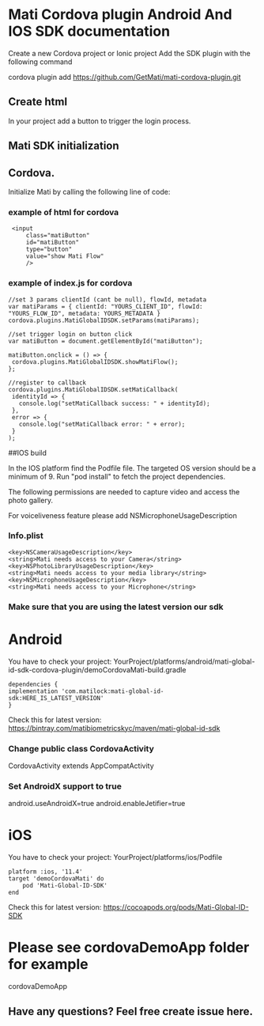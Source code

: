 # Mati Cordova plugin Android And IOS SDK documentation

Create a new Cordova project or Ionic project
Add the SDK plugin with the following command

cordova plugin add https://github.com/GetMati/mati-cordova-plugin.git

## Create html

In your project add a button to trigger the login process.

## Mati SDK initialization
## Cordova.

Initialize Mati by calling the following line of code:

### example of html for cordova
```
 <input
     class="matiButton"
     id="matiButton"
     type="button"
     value="show Mati Flow"
     />
 ```
 
### example of index.js for cordova

 ```    
//set 3 params clientId (cant be null), flowId, metadata 
var matiParams = { clientId: "YOURS_CLIENT_ID", flowId: "YOURS_FLOW_ID", metadata: YOURS_METADATA }
cordova.plugins.MatiGlobalIDSDK.setParams(matiParams);
 
//set trigger login on button click
var matiButton = document.getElementById("matiButton");

matiButton.onclick = () => {
  cordova.plugins.MatiGlobalIDSDK.showMatiFlow();
};

//register to callback
cordova.plugins.MatiGlobalIDSDK.setMatiCallback(
  identityId => {
    console.log("setMatiCallback success: " + identityId);
  },
  error => {
    console.log("setMatiCallback error: " + error);
  }
);
 ```

##IOS build

In the IOS platform find the Podfile file. The targeted OS version should be a minimum of 9. Run "pod install" to fetch the project dependencies.

The following permissions are needed to capture video and access the photo gallery.

For voiceliveness feature please add NSMicrophoneUsageDescription

### Info.plist

```
<key>NSCameraUsageDescription</key>
<string>Mati needs access to your Camera</string>
<key>NSPhotoLibraryUsageDescription</key>
<string>Mati needs access to your media library</string>
<key>NSMicrophoneUsageDescription</key>
<string>Mati needs access to your Microphone</string>
```
### Make sure that you are using the latest version our sdk

# Android

You have to check your project: YourProject/platforms/android/mati-global-id-sdk-cordova-plugin/demoCordovaMati-build.gradle

```
dependencies {
implementation 'com.matilock:mati-global-id-sdk:HERE_IS_LATEST_VERSION'
}
```
Check this for latest version: 
https://bintray.com/matibiometricskyc/maven/mati-global-id-sdk

### Change public class CordovaActivity
 CordovaActivity extends AppCompatActivity 
 
### Set AndroidX support to true 
android.useAndroidX=true
android.enableJetifier=true

# iOS

You have to check your project: YourProject/platforms/ios/Podfile

```
platform :ios, '11.4'
target 'demoCordovaMati' do
    pod 'Mati-Global-ID-SDK'
end
```
Check this for latest version: 
https://cocoapods.org/pods/Mati-Global-ID-SDK

# Please see cordovaDemoApp folder for example
cordovaDemoApp

## Have any questions? Feel free create issue here.



